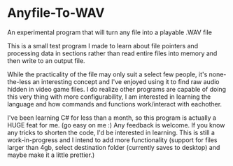 # Anyfile-To-WAV
An experimental program that will turn any file into a playable .WAV file

This is a small test program I made to learn about file pointers and processing data in sections rather than read entire files into memory and then write to an output file.

While the practicality of the file may only suit a select few people, it's none-the-less an interesting concept and I've enjoyed using it to find raw audio hidden in
video game files.  I do realize other programs are capable of doing this very thing with more configurability, I am interested in learning the language and how commands
and functions work/interact with eachother.

I've been learning C# for less than a month, so this program is actually a HUGE feat for me.  (go easy on me :) 
Any feedback is welcome.  If you know any tricks to shorten the code, I'd be interested in learning.  This is still a work-in-progress and I intend to add more
functionality (support for files larger than 4gb, select destination folder (currently saves to desktop) and maybe make it a little prettier.)
